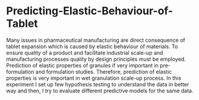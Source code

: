# Predicting-Elastic-Behaviour-of-Tablet
Many issues in pharmaceutical manufacturing are direct consequence of tablet expansion which is caused by elastic behaviour of materials. To ensure quality of a product and facilitate industrial scale-up and manufacturing processes quality by design principles must be employed. Prediction of elastic properties of granules if very important in pre-formulation and formulation studies. Therefore, prediction of elastic properties is very important in wet granulation scale-up process. In this experiment I set up few hypothesis testing to understand the data in better way and then, I try to evaluate different predictive models for the same data.
